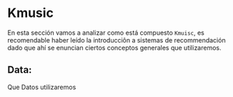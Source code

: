 # **Kmusic**

En esta sección vamos a analizar como está compuesto `Kmuisc`, es recomendable haber leído la
introducciôn a sistemas de recommendación dado que ahí se enuncian ciertos conceptos generales 
que utilizaremos.

## Data:
Que Datos utilizaremos